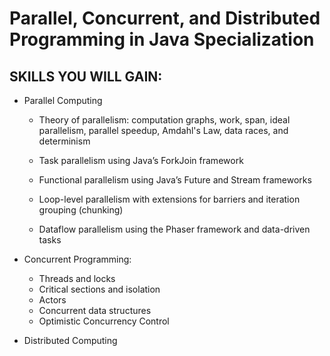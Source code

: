  # Parallel, Concurrent, and Distributed Programming in Java Specialization

## SKILLS YOU WILL GAIN:

* Parallel Computing

	* Theory of parallelism: computation graphs, work, span, ideal parallelism, parallel speedup, Amdahl's Law, data races, and determinism

	* Task parallelism using Java’s ForkJoin framework

	* Functional parallelism using Java’s Future and Stream frameworks

	* Loop-level parallelism with extensions for barriers and iteration grouping (chunking)

	* Dataflow parallelism using the Phaser framework and data-driven tasks

* Concurrent Programming:
	* Threads and locks
	* Critical sections and isolation
	* Actors
	* Concurrent data structures
	* Optimistic Concurrency Control

* Distributed Computing
